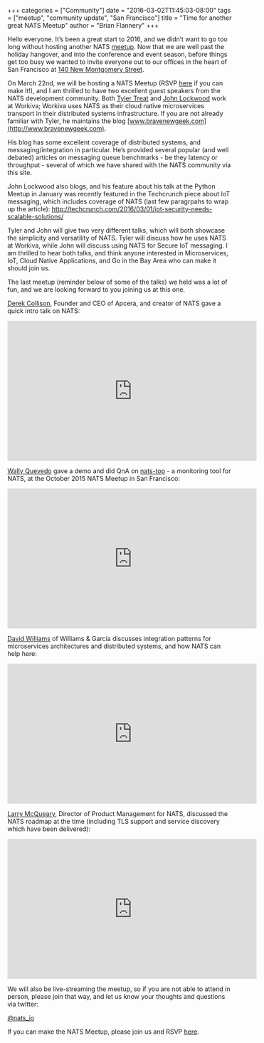 +++
categories = ["Community"]
date = "2016-03-02T11:45:03-08:00"
tags = ["meetup", "community update", "San Francisco"]
title = "Time for another great NATS Meetup"
author = "Brian Flannery"
+++

Hello everyone. It’s been a great start to 2016, and we didn’t want to go too long without hosting another NATS [meetup](http://www.meetup.com/NATS-Cloud-Native-Meetup/events/228039890/). Now that we are well past the holiday hangover, and into the conference and event season, before things get too busy we wanted to invite everyone out to our offices in the heart of San Francisco at [140 New Montgomery Street](https://www.google.com/maps/place/Apcera/@37.7867348,-122.4021031,17z/data=!3m1!4b1!4m2!3m1!1s0x8085807ce9d0a281:0x4ab320e35d2052d6).

On March 22nd, we will be hosting a NATS Meetup (RSVP [here](http://www.meetup.com/NATS-Cloud-Native-Meetup/events/228039890/) if you can make it!), and I am thrilled to have two excellent guest speakers from the NATS development community. Both [Tyler Treat](https://twitter.com/tyler_treat) and [John Lockwood](https://twitter.com/johnwlockwoodiv) work at Workiva; Workiva uses NATS as their cloud native microservices transport in their distributed systems infrastructure. If you are not already familiar with Tyler, he maintains the blog [www.bravenewgeek.com](http://www.bravenewgeek.com).

His blog has some excellent coverage of distributed systems, and messaging/integration in particular. He’s provided several popular (and well debated) articles on messaging queue benchmarks - be they latency or throughput - several of which we have shared with the NATS community via this site.

John Lockwood also blogs, and his feature about his talk at the Python Meetup in January was recently featured in the Techcrunch piece about IoT messaging, which includes coverage of NATS (last few paragrpahs to wrap up the article): http://techcrunch.com/2016/03/01/iot-security-needs-scalable-solutions/

Tyler and John will give two very different talks, which will both showcase the simplicity and versatility of NATS. Tyler will discuss how he uses NATS at Workiva, while John will discuss using NATS for Secure IoT messaging. I am thrilled to hear both talks, and think anyone interested in Microservices, IoT, Cloud Native Applications, and Go in the Bay Area who can make it should join us.

The last meetup (reminder below of some of the talks) we held was a lot of fun, and we are looking forward to you joining us at this one.

[Derek Collison](https://twitter.com/derekcollison), Founder and CEO of Apcera, and creator of NATS gave a quick intro talk on NATS:

<div class="embed-responsive embed-responsive-16by9">
  <iframe width="560" height="315" src="https://www.youtube.com/embed/TYww4yYpL34" frameborder="0" allowfullscreen></iframe>
</div>

[Wally Quevedo](https://twitter.com/wallyqs) gave a demo and did QnA on [nats-top](https://github.com/nats-io/nats-top) - a monitoring tool for NATS, at the October 2015 NATS Meetup in San Francisco:

<div class="embed-responsive embed-responsive-16by9">
  <iframe width="560" height="315" src="https://www.youtube.com/embed/5TkA9OJbTv4" frameborder="0" allowfullscreen></iframe>
</div>

[David Williams](https://twitter.com/DavWilliams) of Williams & Garcia discusses integration patterns for microservices architectures and distributed systems, and how NATS can help here:

<div class="embed-responsive embed-responsive-16by9">
  <iframe width="560" height="315" src="https://www.youtube.com/embed/f5gZdK8ir4M?list=PLCafzSCWOqrJhOBt8lPgd_7XpO8dm5uGF" frameborder="0" allowfullscreen></iframe>
</div>

[Larry McQueary](https://twitter.com/mcqueary), Director of Product Management for NATS, discussed the NATS roadmap at the time (including TLS support and service discovery which have been delivered):

<div class="embed-responsive embed-responsive-16by9">
  <iframe width="560" height="315" src="https://www.youtube.com/embed/jxpYszUi8JQ?list=PLCafzSCWOqrJhOBt8lPgd_7XpO8dm5uGF" frameborder="0" allowfullscreen></iframe>
</div>

We will also be live-streaming the meetup, so if you are not able to attend in person, please join that way, and let us know your thoughts and questions via twitter:

[@nats_io](https://twitter.com/nats_io)

If you can make the NATS Meetup, please join us and RSVP [here](http://www.meetup.com/NATS-Cloud-Native-Meetup/events/228039890/).
